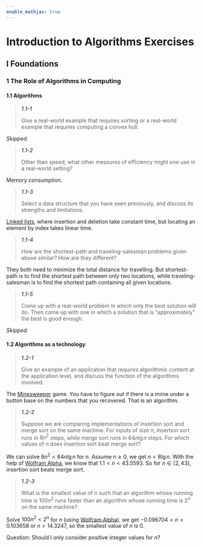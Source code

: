 ```yaml
---
enable_mathjax: true
---
```


# Introduction to Algorithms Exercises

## I Foundations

### 1 The Role of Algorithms in Computing

#### 1.1 Algorithms

> ***1.1-1***
>
> Give a real-world example that requires sorting or a real-world example that requires computing a convex hull.

*Skipped.*

> ***1.1-2***
>
> Other than speed, what other measures of efficiency might one use in a real-world setting?

Memory consumption.

> ***1.1-3***
>
> Select a data structure that you have seen previously, and discuss its strengths and limitations.

[Linked lists](https://en.wikipedia.org/wiki/Linked_list), where insertion and deletion take constant time, but locating
an element by index takes linear time.

> ***1.1-4***
>
> How are the shortest-path and traveling-salesman problems given above similar? How are they different?

They both need to minimize the total distance for travelling. But shortest-path is to find the shortest path between
only two locations, while traveling-salesman is to find the shortest path containing all given locations.

> ***1.1-5***
>
> Come up with a real-world problem in which only the best solution will do. Then come up with one in which a solution
> that is “approximately” the best is good enough.

*Skipped.*

#### 1.2 Algorithms as a technology

> ***1.2-1***
>
> Give an example of an application that requires algorithmic content at the application level, and discuss the function
> of the algorithms involved.

The [Minesweeper](https://en.wikipedia.org/wiki/Minesweeper_(video_game)) game. You have to figure out if there is a
mime under a button base on the numbers that you recovered. That is an algorithm.

> ***1.2-2***
>
> Suppose we are comparing implementations of insertion sort and merge sort on the same machine. For inputs of size $n$,
> insertion sort runs in $8 n^2$ steps, while merge sort runs in $64 n \lg n$ steps. For which values of $n$ does
> insertion sort beat merge sort?

We can solve $8 n^2 < 64 n \lg n$ for $n$. Assume $n ≥ 0$, we get $n < 8 \lg n$. With the help of
[Wolfram Alpha](https://www.wolframalpha.com/input/?i=Reduce%5Bn+%3C+8+Log%5B2,+n%5D,+n%5D), we know that
$1.1 < n < 43.5593$. So for $n ∈ \left[2, 43\right]$, insertion sort beats merge sort.

> ***1.2-3***
>
> What is the smallest value of $n$ such that an algorithm whose running time is $100 n^2$ runs faster than an algorithm
> whose running time is $2^n$ on the same machine?

Solve $100 n^2 < 2^n$ for $n$
(using [Wolfram Alpha](https://www.wolframalpha.com/input/?i=Reduce%5B100+n+%5E+2+%3C+2+%5E+n,+n%5D)), we get
$-0.096704 < n < 0.103658$ or $n > 14.3247$, so the smallest value of $n$ is $0$.

Question: Should I only consider positive integer values for $n$?
